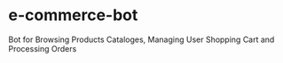 # e-commerce-bot
Bot for Browsing Products Cataloges, Managing User Shopping Cart and Processing Orders
